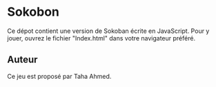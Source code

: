 # Sokobon

Ce dépot contient une version de Sokoban écrite en JavaScript.
Pour y jouer, ouvrez le fichier "Index.html" dans votre navigateur préféré.

## Auteur

Ce jeu est proposé par Taha Ahmed.